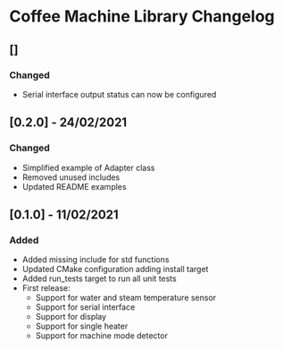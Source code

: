 # Coffee Machine Library Changelog

## []
### Changed
- Serial interface output status can now be configured

## [0.2.0] - 24/02/2021
### Changed
- Simplified example of Adapter class
- Removed unused includes
- Updated README examples

## [0.1.0] - 11/02/2021
### Added
- Added missing include for std functions
- Updated CMake configuration adding install target
- Added run_tests target to run all unit tests
- First release:
  - Support for water and steam temperature sensor
  - Support for serial interface
  - Support for display
  - Support for single heater
  - Support for machine mode detector
